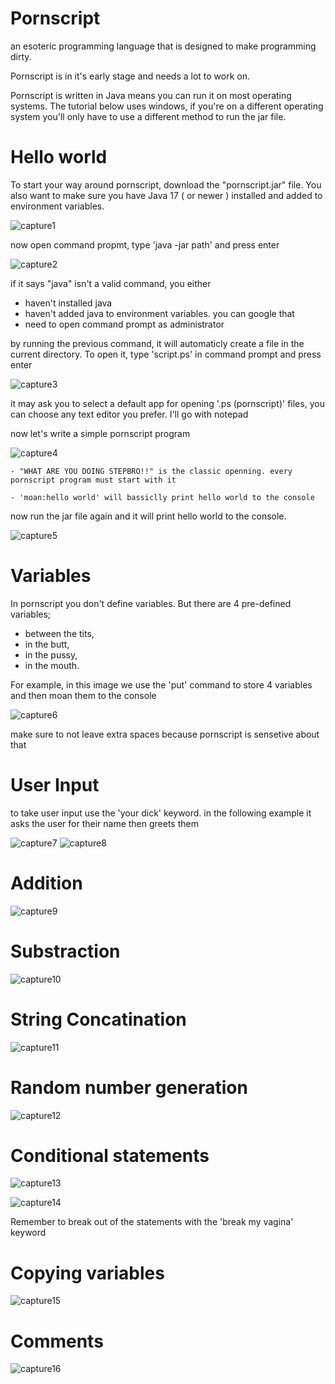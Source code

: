 # Pornscript

an esoteric programming language that is designed to make programming dirty.

Pornscript is in it's early stage and needs a lot to work on.



Pornscript is written in Java means you can run it on most operating systems. The tutorial below uses windows, if you're on a different operating system you'll only have to use a different method to run the jar file.

# Hello world

To start your way around pornscript, download the "pornscript.jar" file. You also want to make sure you have Java 17 ( or newer ) installed and added to environment variables.

![capture1](https://user-images.githubusercontent.com/109735783/185615388-21d03cc0-edfd-4449-b6cb-95bc1d137890.PNG)


now open command propmt, type 'java -jar path' and press enter
  
![capture2](https://user-images.githubusercontent.com/109735783/185615405-62a754cc-effa-4ad0-8234-50966fe96eb3.PNG)

if it says "java" isn't a valid command, you either

* haven't installed java
* haven't added java to environment variables. you can google that
* need to open command prompt as administrator

by running the previous command, it will automaticly create a file in the current directory. To open it, type 'script.ps' in command prompt and press enter
	
![capture3](https://user-images.githubusercontent.com/109735783/185615434-dba9f79f-a6f8-4529-93d7-87fb6bea1c89.PNG)

	
it may ask you to select a default app for opening '.ps (pornscript)' files, you can choose any text editor you prefer. I'll go with notepad
	
now let's write a simple pornscript program
	
![capture4](https://user-images.githubusercontent.com/109735783/185615444-b1c6c021-ba0c-479c-94b0-ca678932265f.PNG)


	- "WHAT ARE YOU DOING STEPBRO!!" is the classic openning. every pornscript program must start with it
	
	- 'moan:hello world' will bassiclly print hello world to the console
	
now run the jar file again and it will print hello world to the console.
	
![capture5](https://user-images.githubusercontent.com/109735783/185615527-9b47c71f-cf66-4c2f-822a-d78a0fc389ce.PNG)

# Variables
	
In pornscript you don't define variables. But there are 4 pre-defined variables;
* between the tits,
* in the butt,
* in the pussy,
* in the mouth.
	
For example, in this image we use the 'put' command to store 4 variables and then moan them to the console

![capture6](https://user-images.githubusercontent.com/109735783/185618185-33cb10b4-df68-4424-ae10-fd8b7397883d.PNG)

make sure to not leave extra spaces because pornscript is sensetive about that
	
# User Input
	
to take user input use the 'your dick' keyword. in the following example it asks the user for their name then greets them
	
![capture7](https://user-images.githubusercontent.com/109735783/185734580-29a47dfc-65c9-42e7-8ec1-2a6117d9f92f.PNG)
![capture8](https://user-images.githubusercontent.com/109735783/185734582-26d27132-500c-4f4f-b58c-cdce2d58e1d7.PNG)

# Addition

![capture9](https://user-images.githubusercontent.com/109735783/185789974-cac38700-4ced-49ef-bd7b-9763b0fe1821.PNG)

# Substraction

![capture10](https://user-images.githubusercontent.com/109735783/185789983-47f5a68b-fac1-4503-8d51-ff6cde159fb7.PNG)

# String Concatination

![capture11](https://user-images.githubusercontent.com/109735783/185789937-4475686c-ea3a-4078-969c-f724f689303b.PNG)

# Random number generation

![capture12](https://user-images.githubusercontent.com/109735783/186664645-6ecaafc8-145a-4956-b50f-a218c480423f.PNG)

# Conditional statements

![capture13](https://user-images.githubusercontent.com/109735783/186664997-4c2c685f-9ea7-432b-b914-c75c70e7e0c8.PNG)

![capture14](https://user-images.githubusercontent.com/109735783/186665002-565a1722-93aa-4c5d-9e86-ea482c99af08.PNG)

Remember to break out of the statements with the 'break my vagina' keyword

# Copying variables

![capture15](https://user-images.githubusercontent.com/109735783/185745831-50e291c3-7e9d-4fa4-b65e-913d206f2a67.PNG)

# Comments

![capture16](https://user-images.githubusercontent.com/109735783/185789993-10e7ced2-b0d5-4a91-b19f-9d83a5d39384.PNG)

